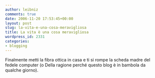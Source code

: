 ```yaml
---
author: leibniz
comments: true
date: 2006-11-20 17:53:45+00:00
layout: post
slug: la-vita-e-una-cosa-meravigliosa
title: La vita è una cosa meravigliosa
wordpress_id: 2331
categories:
- blogging
---
```


Finalmente metti la fibra ottica in casa e ti si rompe la scheda madre del fedele computer (o Della ragione perché questo blog è in bambola da qualche giorno).
